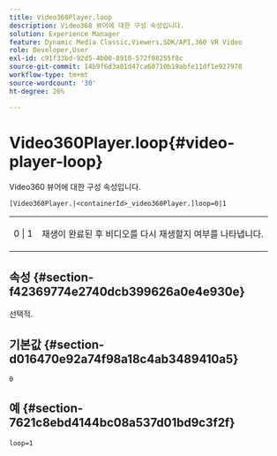 ```yaml
---
title: Video360Player.loop
description: Video360 뷰어에 대한 구성 속성입니다.
solution: Experience Manager
feature: Dynamic Media Classic,Viewers,SDK/API,360 VR Video
role: Developer,User
exl-id: c91f33bd-92d5-4b00-8910-572f08255f8c
source-git-commit: 14b9f6d3a01d47ca60710b19abfe11df1e927978
workflow-type: tm+mt
source-wordcount: '30'
ht-degree: 26%

---
```


# Video360Player.loop{#video-player-loop}

Video360 뷰어에 대한 구성 속성입니다.

`[Video360Player.|<containerId>_video360Player.]loop=0|1`

<table id="table_C616483932C2482CA9794DDD7313FD7C"> 
 <tbody> 
  <tr> 
   <td colname="col1"> <p> <span class="codeph"> 0 | 1 </span> </p> </td> 
   <td colname="col2"> <p> 재생이 완료된 후 비디오를 다시 재생할지 여부를 나타냅니다. </p> </td> 
  </tr> 
 </tbody> 
</table>

## 속성 {#section-f42369774e2740dcb399626a0e4e930e}

선택적.

## 기본값 {#section-d016470e92a74f98a18c4ab3489410a5}

`0`

## 예 {#section-7621c8ebd4144bc08a537d01bd9c3f2f}

```
loop=1
```
